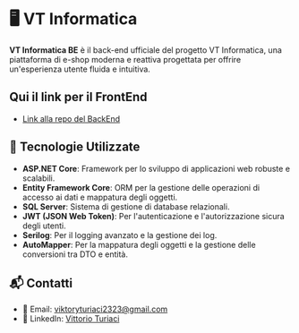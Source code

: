 # 🖥️ VT Informatica

**VT Informatica BE** è il back-end ufficiale del progetto VT Informatica, una piattaforma di e-shop moderna e reattiva progettata per offrire un'esperienza utente fluida e intuitiva.

## Qui il link per il FrontEnd
- [Link alla repo del BackEnd](https://github.com/Anacronistico00/VTInformatica-fe)
  
## 🚀 Tecnologie Utilizzate

- **ASP.NET Core**: Framework per lo sviluppo di applicazioni web robuste e scalabili.
- **Entity Framework Core**: ORM per la gestione delle operazioni di accesso ai dati e mappatura degli oggetti.
- **SQL Server**: Sistema di gestione di database relazionali.
- **JWT (JSON Web Token)**: Per l'autenticazione e l'autorizzazione sicura degli utenti.
- **Serilog**: Per il logging avanzato e la gestione dei log.
- **AutoMapper**: Per la mappatura degli oggetti e la gestione delle conversioni tra DTO e entità.

## 📬 Contatti

- 📧 Email: viktoryturiaci2323@gmail.com
- 💼 LinkedIn: [Vittorio Turiaci](https://www.linkedin.com/in/vittorio-turiaci-2646a9333/)
